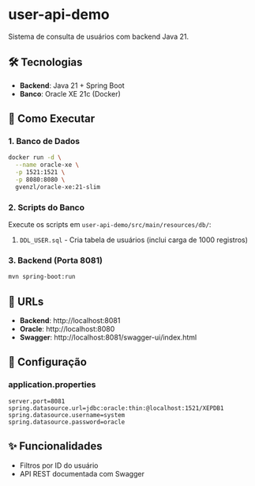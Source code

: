 # user-api-demo

Sistema de consulta de usuários com backend Java 21.

## 🛠️ Tecnologias

- **Backend**: Java 21 + Spring Boot
- **Banco**: Oracle XE 21c (Docker)

## 🚀 Como Executar

### 1. Banco de Dados

```bash
docker run -d \
  --name oracle-xe \
  -p 1521:1521 \
  -p 8080:8080 \
  gvenzl/oracle-xe:21-slim
```

### 2. Scripts do Banco

Execute os scripts em `user-api-demo/src/main/resources/db/`:
1. `DDL_USER.sql` - Cria tabela de usuários (inclui carga de 1000 registros)

### 3. Backend (Porta 8081)

```bash
mvn spring-boot:run
```

## 📝 URLs

- **Backend**: http://localhost:8081
- **Oracle**: http://localhost:8080
- **Swagger**: http://localhost:8081/swagger-ui/index.html

## 🔧 Configuração

### application.properties
```properties
server.port=8081
spring.datasource.url=jdbc:oracle:thin:@localhost:1521/XEPDB1
spring.datasource.username=system
spring.datasource.password=oracle
```

## ✨ Funcionalidades

- Filtros por ID do usuário
- API REST documentada com Swagger